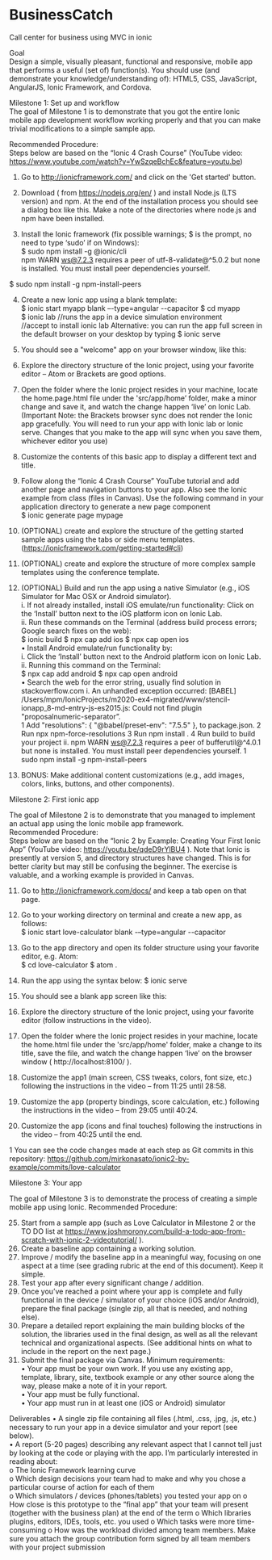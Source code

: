 # BusinessCatch
 Call center for business using MVC in ionic
 
  
Goal  
Design a simple, visually pleasant, functional and responsive, mobile app that performs a useful (set of) function(s). 
You should use (and demonstrate your knowledge/understanding of): HTML5, CSS, JavaScript, AngularJS, Ionic Framework, and Cordova.
  
Milestone 1: Set up and workflow 	 
The goal of Milestone 1 is to demonstrate that you got the entire Ionic mobile app development workflow working properly and that you can make trivial modifications to a simple sample app. 
 	 
Recommended Procedure: 	 	 
Steps below are based on the “Ionic 4 Crash Course” (YouTube video: 
https://www.youtube.com/watch?v=YwSzqeBchEc&feature=youtu.be) 
  
1.	Go to http://ionicframework.com/ and click on the 'Get started' button. 	 
2.	Download ( from https://nodejs.org/en/ ) and install Node.js (LTS version) and npm. At the end of the installation process you should see a dialog box like this. Make a note of the directories where node.js and npm have been installed. 	 
	  	 
3.	Install the Ionic framework (fix possible warnings; $ is the prompt, no need to type ‘sudo’ if on Windows):   
$ sudo npm install -g @ionic/cli     
npm WARN ws@7.2.3 requires a peer of utf-8-validate@^5.0.2 but none is installed. You must install peer dependencies yourself. 
 
$ sudo npm install -g npm-install-peers 
  
4.	Create a new Ionic app using a blank template: 	 
$ ionic start myapp blank –-type=angular --capacitor $ cd myapp  
$ ionic lab //runs the app in a device simulation environment  
	  	 	//accept to install ionic lab 
Alternative: you can run the app full screen in the default browser on your desktop by typing 
$ ionic serve 
 	 	 
5.	You should see a "welcome" app on your browser window, like this:  
	  	 
6.	Explore the directory structure of the Ionic project, using your favorite editor – Atom or Brackets are good options.  
7.	Open the folder where the Ionic project resides in your machine, locate the home.page.html file under the 'src/app/home’ folder, make a minor change and save it, and watch the change happen ‘live’ on Ionic Lab. (Important Note: the Brackets browser sync does not render the Ionic app gracefully. You will need to run your app with Ionic lab or Ionic serve. Changes that you make to the app will sync when you save them, whichever editor you use) 	 
8.	Customize the contents of this basic app to display a different text and title. 
9.	Follow along the “Ionic 4 Crash Course” YouTube tutorial and add another page and navigation buttons to your app. Also see the Ionic example from class (files in Canvas). Use the following 
command in your application directory to generate a new page component  
$ ionic generate page mypage  
10.	(OPTIONAL) create and explore the structure of the getting started sample apps using the tabs or side menu templates. (https://ionicframework.com/getting-started#cli) 
 
11.	(OPTIONAL) create and explore the structure of more complex sample templates using the conference template. 
  
12.	(OPTIONAL) Build and run the app using a native Simulator (e.g., iOS Simulator for Mac OSX or Android simulator).  
i.	If not already installed, install iOS emulate/run functionality: Click on the ‘Install’ button next to the iOS platform icon on Ionic Lab. 	 
ii.	Run these commands on the Terminal (address build process errors; Google search fixes on the web): 	 	 
$ ionic build 
$ npx cap add ios 
	$ npx cap open ios 	 
	• 	Install Android emulate/run functionality by: 	 
i. Click the ‘Install’ button next to the Android platform icon on Ionic Lab. ii. Running this command on the Terminal: 	 	 
$ npx cap add android 
$ npx cap open android  
• 	Search the web for the error string, usually find solution in stackoverflow.com 
	i. 	An unhandled exception occurred: [BABEL] 
/Users/mpm/IonicProjects/m2020-ex4-migrated/www/stencil-ionapp_8-md-entry-js-es2015.js: Could not find plugin "proposalnumeric-separator”.  
1	Add  "resolutions": { "@babel/preset-env": "7.5.5" }, to package.json. 
2	Run npx npm-force-resolutions 3 Run npm install . 
4 Run build to build your project ii. npm WARN ws@7.2.3 requires a peer of bufferutil@^4.0.1 but 
none is installed. You must install peer dependencies yourself. 
1 sudo npm install -g npm-install-peers 
13.	BONUS: Make additional content customizations (e.g., add images, colors, links, buttons, and other components). 	 	 
 
 	 
  
Milestone 2: First ionic app
 
The goal of Milestone 2 is to demonstrate that you managed to implement an actual app using the
Ionic mobile app framework.	 	 
Recommended Procedure: 	 
Steps below are based on the “Ionic 2 by Example:  Creating Your First Ionic App” (YouTube video:  https://youtu.be/qdeD9rYlBU4 ). Note that Ionic is presently at version 5, and directory structures have changed. This is for better clarity but may still be confusing the beginner. The exercise is valuable, and a working example is provided in Canvas. 
  
11.	Go to http://ionicframework.com/docs/	and keep a tab open on that page. 	 
12.	Go to your working directory on terminal and create a new app, as follows:  
$ ionic start love-calculator blank -–type=angular --capacitor  
13.	Go to the app directory and open its folder structure using your favorite editor, e.g. Atom: 	 
$ cd love-calculator  $ atom .  
14.	Run the app using the syntax below: 
$ ionic serve  
15.	You should see a blank app screen like this:  
   
16.	Explore the directory structure of the Ionic project, using your favorite editor (follow instructions in the video). 	 
17.	Open the folder where the Ionic project resides in your machine, locate the home.html file under the 'src/app/home' folder, make a change to its title, save the file, and watch the change happen ‘live’ on the browser window ( http://localhost:8100/ ). 	 
18.	Customize the app1 (main screen, CSS tweaks, colors, font size, etc.) following the instructions in the video – from 11:25 until 28:58. 	 
19.	Customize the app (property bindings, score calculation, etc.) following the instructions in the video – from 29:05 until 40:24. 	 
20.	Customize the app (icons and final touches) following the instructions in the video – from 40:25 until the end.  	 
                                                                                                                                                 
  
1 You	can	see	the	code	changes	made	at	each	step	as	Git	commits	in	this	repository:	https://github.com/mirkonasato/ionic2-by-example/commits/love-calculator		 
  
Milestone 3:  Your app 	 
    
The goal of Milestone 3 is to demonstrate the process of creating a simple mobile app using Ionic. 
Recommended Procedure: 	 
  
25.	Start from a sample app (such as Love Calculator in Milestone 2 or the TO DO list at  https://www.joshmorony.com/build-a-todo-app-from-scratch-with-ionic-2-videotutorial/ ).  
26.	Create a baseline app containing a working solution. 	 
27.	Improve / modify the baseline app in a meaningful way, focusing on one aspect at a time (see grading rubric at the end of this document). Keep it simple. 	 
28.	Test your app after every significant change / addition. 	 
29.	Once you’ve reached a point where your app is complete and fully functional in the device / simulator of your choice (iOS and/or Android), prepare the final package (single zip, all that is needed, and nothing else).  
30.	Prepare a detailed report explaining the main building blocks of the solution, the libraries used in the final design, as well as all the relevant technical and organizational aspects. (See additional hints on what to include in the report on the next page.)  
31.	Submit the final package via Canvas.  Minimum requirements:  
•	Your app must be your own work. If you use any existing app, template, library, site, textbook example or any other source along the way, please make a note of it in your report.  
•	Your app must be fully functional. 	 
•	Your app must run in at least one (iOS or Android) simulator  
  
Deliverables 
•	A single zip file containing all files (.html, .css, .jpg, .js, etc.) necessary to run your app in a device simulator and your report (see below). 	 
•	A report (5-20 pages) describing any relevant aspect that I cannot tell just by looking at the code or playing with the app. I’m particularly interested in reading about: 	 
o	The Ionic Framework learning curve 	 
o	Which design decisions your team had to make and why you chose a particular course of action for each of them 	 
o	Which simulators / devices (phones/tablets) you tested your app on  o How close is this prototype to the “final app” that your team will present  
(together with the business plan) at the end of the term o Which libraries  plugins, editors, IDEs, tools, etc. you used o Which tasks were more time-consuming 
o	How was the workload divided among team members. Make sure you attach the group contribution form signed by all team members with your project submission 
 	 
 	 


